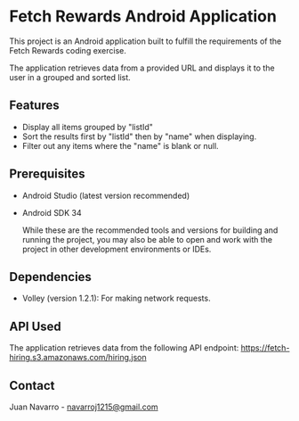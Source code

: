 # Fetch Rewards Android Application
This project is an Android application built to fulfill the requirements of the Fetch Rewards coding exercise.

The application retrieves data from a provided URL and displays it to the user in a grouped and sorted list.

## Features

- Display all items grouped by "listId"
- Sort the results first by "listId" then by "name" when displaying.
- Filter out any items where the "name" is blank or null.

## Prerequisites

- Android Studio (latest version recommended)
- Android SDK 34

  While these are the recommended tools and versions for building and running the project, you may also be able to open and work with the project in other development environments or IDEs.

## Dependencies

- Volley (version 1.2.1): For making network requests.

## API Used

The application retrieves data from the following API endpoint:
https://fetch-hiring.s3.amazonaws.com/hiring.json

## Contact
Juan Navarro - navarroj1215@gmail.com
